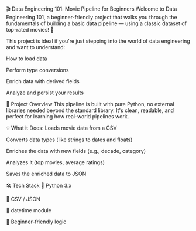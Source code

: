 🎬 Data Engineering 101: Movie Pipeline for Beginners
Welcome to Data Engineering 101, a beginner-friendly project that walks you through the fundamentals of building a basic data pipeline — using a classic dataset of top-rated movies! 🍿

This project is ideal if you're just stepping into the world of data engineering and want to understand:

How to load data

Perform type conversions

Enrich data with derived fields

Analyze and persist your results

📂 Project Overview
This pipeline is built with pure Python, no external libraries needed beyond the standard library. It's clean, readable, and perfect for learning how real-world pipelines work.

💡 What it Does:
Loads movie data from a CSV

Converts data types (like strings to dates and floats)

Enriches the data with new fields (e.g., decade, category)

Analyzes it (top movies, average ratings)

Saves the enriched data to JSON

🛠️ Tech Stack
🐍 Python 3.x

📁 CSV / JSON

📅 datetime module

🧠 Beginner-friendly logic

